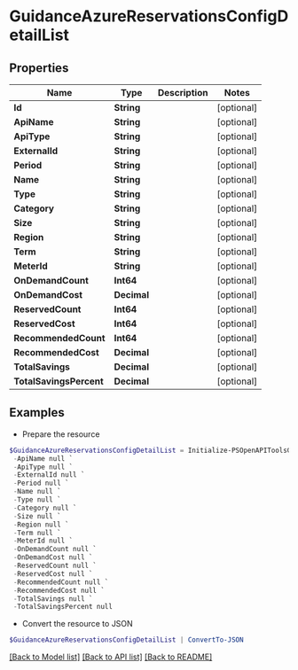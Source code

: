 # GuidanceAzureReservationsConfigDetailList
## Properties

Name | Type | Description | Notes
------------ | ------------- | ------------- | -------------
**Id** | **String** |  | [optional] 
**ApiName** | **String** |  | [optional] 
**ApiType** | **String** |  | [optional] 
**ExternalId** | **String** |  | [optional] 
**Period** | **String** |  | [optional] 
**Name** | **String** |  | [optional] 
**Type** | **String** |  | [optional] 
**Category** | **String** |  | [optional] 
**Size** | **String** |  | [optional] 
**Region** | **String** |  | [optional] 
**Term** | **String** |  | [optional] 
**MeterId** | **String** |  | [optional] 
**OnDemandCount** | **Int64** |  | [optional] 
**OnDemandCost** | **Decimal** |  | [optional] 
**ReservedCount** | **Int64** |  | [optional] 
**ReservedCost** | **Int64** |  | [optional] 
**RecommendedCount** | **Int64** |  | [optional] 
**RecommendedCost** | **Decimal** |  | [optional] 
**TotalSavings** | **Decimal** |  | [optional] 
**TotalSavingsPercent** | **Decimal** |  | [optional] 

## Examples

- Prepare the resource
```powershell
$GuidanceAzureReservationsConfigDetailList = Initialize-PSOpenAPIToolsGuidanceAzureReservationsConfigDetailList  -Id null `
 -ApiName null `
 -ApiType null `
 -ExternalId null `
 -Period null `
 -Name null `
 -Type null `
 -Category null `
 -Size null `
 -Region null `
 -Term null `
 -MeterId null `
 -OnDemandCount null `
 -OnDemandCost null `
 -ReservedCount null `
 -ReservedCost null `
 -RecommendedCount null `
 -RecommendedCost null `
 -TotalSavings null `
 -TotalSavingsPercent null
```

- Convert the resource to JSON
```powershell
$GuidanceAzureReservationsConfigDetailList | ConvertTo-JSON
```

[[Back to Model list]](../README.md#documentation-for-models) [[Back to API list]](../README.md#documentation-for-api-endpoints) [[Back to README]](../README.md)

